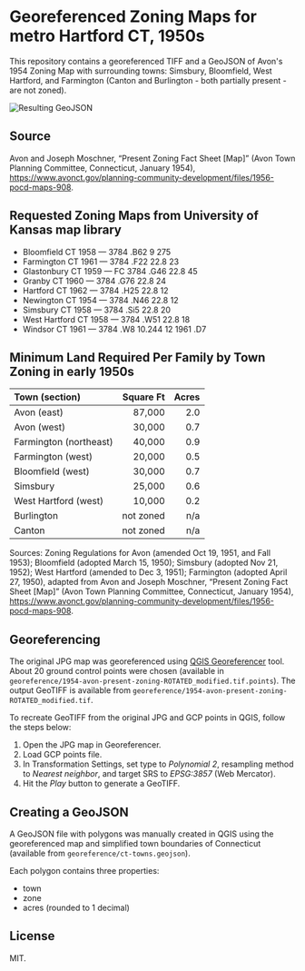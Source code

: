 # Georeferenced Zoning Maps for metro Hartford CT, 1950s

This repository contains a georeferenced TIFF and a GeoJSON of Avon's 1954 Zoning Map with surrounding towns: Simsbury, Bloomfield, West Hartford, and Farmington (Canton and Burlington - both partially present - are not zoned).

![Resulting GeoJSON](./avon-zoning-illustration.jpg)

## Source
Avon and Joseph Moschner, “Present Zoning Fact Sheet [Map]” (Avon Town Planning Committee, Connecticut, January 1954), https://www.avonct.gov/planning-community-development/files/1956-pocd-maps-908.

## Requested Zoning Maps from University of Kansas map library
- Bloomfield CT 1958 — 3784 .B62 9 275
- Farmington CT 1961 — 3784 .F22 22.8 23
- Glastonbury CT 1959 — FC 3784 .G46 22.8 45
- Granby CT 1960 — 3784 .G76 22.8 24
- Hartford CT 1962 — 3784 .H25 22.8 12
- Newington CT 1954 — 3784 .N46 22.8 12
- Simsbury CT 1958 — 3784 .Si5 22.8 20
- West Hartford CT 1958 — 3784 .W51 22.8 18
- Windsor CT 1961 — 3784 .W8 10.244 12 1961 .D7

## Minimum Land Required Per Family by Town Zoning in early 1950s

| Town (section)         | Square Ft | Acres |
|:-----------------------|----------:|------:|
| Avon (east)            | 87,000    | 2.0   |
| Avon (west)            | 30,000    | 0.7   |
| Farmington (northeast) | 40,000    | 0.9   |
| Farmington (west)      | 20,000    | 0.5   |
| Bloomfield (west)      | 30,000    | 0.7   |
| Simsbury               | 25,000    | 0.6   |
| West Hartford (west)   | 10,000    | 0.2   |
| Burlington             | not zoned | n/a   |
| Canton                 | not zoned | n/a   |

Sources: Zoning Regulations for Avon (amended Oct 19, 1951, and Fall 1953); Bloomfield (adopted March 15, 1950); Simsbury (adopted Nov 21, 1952); West Hartford (amended to Dec 3, 1951); Farmington (adopted April 27, 1950), adapted from Avon and Joseph Moschner, “Present Zoning Fact Sheet [Map]” (Avon Town Planning Committee, Connecticut, January 1954), https://www.avonct.gov/planning-community-development/files/1956-pocd-maps-908.

## Georeferencing
The original JPG map was georeferenced using [QGIS Georeferencer](https://docs.qgis.org/3.16/en/docs/user_manual/working_with_raster/georeferencer.html) tool. About 20 ground control points were chosen (available in `georeference/1954-avon-present-zoning-ROTATED_modified.tif.points`). The output GeoTIFF is available from `georeference/1954-avon-present-zoning-ROTATED_modified.tif`.

To recreate GeoTIFF from the original JPG and GCP points in QGIS, follow the steps below:

1. Open the JPG map in Georeferencer.
1. Load GCP points file.
1. In Transformation Settings, set type to *Polynomial 2*, resampling method to *Nearest neighbor*, and target SRS to *EPSG:3857* (Web Mercator).
1. Hit the *Play* button to generate a GeoTIFF.

## Creating a GeoJSON
A GeoJSON file with polygons was manually created in QGIS using the georeferenced map and simplified town boundaries of Connecticut (available from `georeference/ct-towns.geojson`).

Each polygon contains three properties:
* town
* zone
* acres (rounded to 1 decimal)

## License
MIT.
